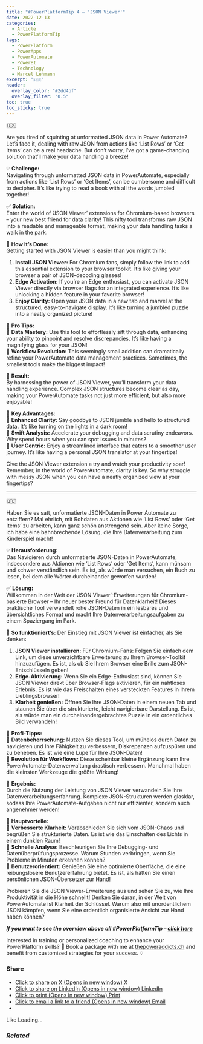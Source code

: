 ```yaml
---
title: "#PowerPlatformTip 4 – 'JSON Viewer'"
date: 2022-12-13
categories:
  - Article
  - PowerPlatformTip
tags:
  - PowerPlatform
  - PowerApps
  - PowerAutomate
  - PowerBI
  - Technology
  - Marcel Lehmann
excerpt: "🇺🇸"
header:
  overlay_color: "#2dd4bf"
  overlay_filter: "0.5"
toc: true
toc_sticky: true
---
```



🇺🇸


Are you tired of squinting at unformatted JSON data in Power Automate? Let’s face it, dealing with raw JSON from actions like ‘List Rows’ or ‘Get Items’ can be a real headache. But don’t worry, I’ve got a game-changing solution that’ll make your data handling a breeze!


💡 **Challenge:**   
Navigating through unformatted JSON data in PowerAutomate, especially from actions like ‘List Rows’ or ‘Get Items’, can be cumbersome and difficult to decipher. It’s like trying to read a book with all the words jumbled together!


✅ **Solution:**   
Enter the world of ‘JSON Viewer’ extensions for Chromium-based browsers – your new best friend for data clarity! This nifty tool transforms raw JSON into a readable and manageable format, making your data handling tasks a walk in the park.


🔧 **How It’s Done:**   
Getting started with JSON Viewer is easier than you might think:


1. **Install JSON Viewer:** For Chromium fans, simply follow the link to add this essential extension to your browser toolkit. It’s like giving your browser a pair of JSON-decoding glasses!
2. **Edge Activation:** If you’re an Edge enthusiast, you can activate JSON Viewer directly via browser flags for an integrated experience. It’s like unlocking a hidden feature in your favorite browser!
3. **Enjoy Clarity:** Open your JSON data in a new tab and marvel at the structured, easy-to-navigate display. It’s like turning a jumbled puzzle into a neatly organized picture!


📌 **Pro Tips:**   
🔸 **Data Mastery:** Use this tool to effortlessly sift through data, enhancing your ability to pinpoint and resolve discrepancies. It’s like having a magnifying glass for your JSON!   
🔸 **Workflow Revolution:** This seemingly small addition can dramatically refine your PowerAutomate data management practices. Sometimes, the smallest tools make the biggest impact!


🎉 **Result:**   
By harnessing the power of JSON Viewer, you’ll transform your data handling experience. Complex JSON structures become clear as day, making your PowerAutomate tasks not just more efficient, but also more enjoyable!


🌟 **Key Advantages:**   
🔸 **Enhanced Clarity:** Say goodbye to JSON jumble and hello to structured data. It’s like turning on the lights in a dark room!   
🔸 **Swift Analysis:** Accelerate your debugging and data scrutiny endeavors. Why spend hours when you can spot issues in minutes?   
🔸 **User Centric:** Enjoy a streamlined interface that caters to a smoother user journey. It’s like having a personal JSON translator at your fingertips!


Give the JSON Viewer extension a try and watch your productivity soar! Remember, in the world of PowerAutomate, clarity is key. So why struggle with messy JSON when you can have a neatly organized view at your fingertips?




---


🇩🇪


Haben Sie es satt, unformatierte JSON-Daten in Power Automate zu entziffern? Mal ehrlich, mit Rohdaten aus Aktionen wie ‘List Rows’ oder ‘Get Items’ zu arbeiten, kann ganz schön anstrengend sein. Aber keine Sorge, ich habe eine bahnbrechende Lösung, die Ihre Datenverarbeitung zum Kinderspiel macht!


💡 **Herausforderung:**   
Das Navigieren durch unformatierte JSON-Daten in PowerAutomate, insbesondere aus Aktionen wie ‘List Rows’ oder ‘Get Items’, kann mühsam und schwer verständlich sein. Es ist, als würde man versuchen, ein Buch zu lesen, bei dem alle Wörter durcheinander geworfen wurden!


✅ **Lösung:**   
Willkommen in der Welt der ‘JSON Viewer’-Erweiterungen für Chromium-basierte Browser – Ihr neuer bester Freund für Datenklarheit! Dieses praktische Tool verwandelt rohe JSON-Daten in ein lesbares und übersichtliches Format und macht Ihre Datenverarbeitungsaufgaben zu einem Spaziergang im Park.


🔧 **So funktioniert’s:** Der Einstieg mit JSON Viewer ist einfacher, als Sie denken:


1. **JSON Viewer installieren:** Für Chromium-Fans: Folgen Sie einfach dem Link, um diese unverzichtbare Erweiterung zu Ihrem Browser-Toolkit hinzuzufügen. Es ist, als ob Sie Ihrem Browser eine Brille zum JSON-Entschlüsseln geben!
2. **Edge-Aktivierung:** Wenn Sie ein Edge-Enthusiast sind, können Sie JSON Viewer direkt über Browser-Flags aktivieren, für ein nahtloses Erlebnis. Es ist wie das Freischalten eines versteckten Features in Ihrem Lieblingsbrowser!
3. **Klarheit genießen:** Öffnen Sie Ihre JSON-Daten in einem neuen Tab und staunen Sie über die strukturierte, leicht navigierbare Darstellung. Es ist, als würde man ein durcheinandergebrachtes Puzzle in ein ordentliches Bild verwandeln!


📌 **Profi-Tipps:**   
🔸 **Datenbeherrschung:** Nutzen Sie dieses Tool, um mühelos durch Daten zu navigieren und Ihre Fähigkeit zu verbessern, Diskrepanzen aufzuspüren und zu beheben. Es ist wie eine Lupe für Ihre JSON-Daten!   
🔸 **Revolution für Workflows:** Diese scheinbar kleine Ergänzung kann Ihre PowerAutomate-Datenverwaltung drastisch verbessern. Manchmal haben die kleinsten Werkzeuge die größte Wirkung!


🎉 **Ergebnis:**   
Durch die Nutzung der Leistung von JSON Viewer verwandeln Sie Ihre Datenverarbeitungserfahrung. Komplexe JSON-Strukturen werden glasklar, sodass Ihre PowerAutomate-Aufgaben nicht nur effizienter, sondern auch angenehmer werden!


🌟 **Hauptvorteile:**   
🔸 **Verbesserte Klarheit:** Verabschieden Sie sich vom JSON-Chaos und begrüßen Sie strukturierte Daten. Es ist wie das Einschalten des Lichts in einem dunklen Raum!   
🔸 **Schnelle Analyse:** Beschleunigen Sie Ihre Debugging- und Datenüberprüfungsprozesse. Warum Stunden verbringen, wenn Sie Probleme in Minuten erkennen können?   
🔸 **Benutzerorientiert:** Genießen Sie eine optimierte Oberfläche, die eine reibungslosere Benutzererfahrung bietet. Es ist, als hätten Sie einen persönlichen JSON-Übersetzer zur Hand!


Probieren Sie die JSON Viewer-Erweiterung aus und sehen Sie zu, wie Ihre Produktivität in die Höhe schnellt! Denken Sie daran, in der Welt von PowerAutomate ist Klarheit der Schlüssel. Warum also mit unordentlichem JSON kämpfen, wenn Sie eine ordentlich organisierte Ansicht zur Hand haben können?


***If you want to see the overview above all #PowerPlatformTip – [click here](https://lehmann.ws/powerplatformtip/)***


Interested in training or personalized coaching to enhance your PowerPlatform skills? 🚀 Book a package with me at [thepoweraddicts.ch](https://thepoweraddicts.ch/) and benefit from customized strategies for your success. 💡


### Share

* [Click to share on X (Opens in new window)
X](https://lehmann.ws/2022/12/13/powerplatformtip-4-json-viewer/?share=twitter)
* [Click to share on LinkedIn (Opens in new window)
LinkedIn](https://lehmann.ws/2022/12/13/powerplatformtip-4-json-viewer/?share=linkedin)
* [Click to print (Opens in new window)
Print](https://lehmann.ws/2022/12/13/powerplatformtip-4-json-viewer/#print?share=print)
* [Click to email a link to a friend (Opens in new window)
Email](mailto:?subject=%5BShared%20Post%5D%20PowerPlatformTip%204%20-%20%27JSON%20Viewer%27&body=https%3A%2F%2Flehmann.ws%2F2022%2F12%2F13%2Fpowerplatformtip-4-json-viewer%2F&share=email)
* 
Like Loading...

### *Related*


 